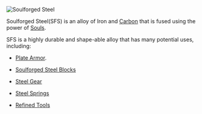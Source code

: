 ![Soulforged Steel](item:betterwithmods:material@14)

Soulforged Steel(SFS) is an alloy of Iron and [Carbon](carbon_dust.md) that is fused using the power of [Souls](../blocks/soul_urn.md).

SFS is a highly durable and shape-able alloy that has many potential uses, including:

 * [Plate Armor](plate_armor.md).
 
 * [Soulforged Steel Blocks](blocks:betterwithmods:steel_block) 

 * [Steel Gear](items:betterwithmods:materials@48)

 * [Steel Springs](items:betterwithmods:materials@49)

 * [Refined Tools](refined_tools.md)
 